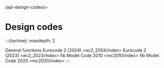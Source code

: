 (api-design-codes)=
# Design codes

:::{toctree}
:maxdepth: 2

General functions <general>
Eurocode 2 (2004) <ec2_2004/index>
Eurocode 2 (2023) <ec2_2023/index>
fib Model Code 2010 <mc2010/index>
fib Model Code 2020 <mc2020/index>
:::